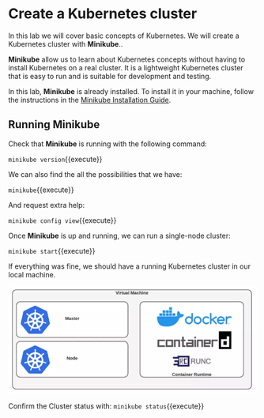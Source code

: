 # Create a Kubernetes cluster

In this lab we will cover basic concepts of Kubernetes. We will create a Kubernetes cluster with **Minikube**..

**Minikube** allow us to learn about Kubernetes concepts without having to install Kubernetes on a real cluster. It is a lightweight Kubernetes cluster that is easy to run and is suitable for development and testing.

In this lab, **Minikube** is already installed. To install it in your machine, follow the instructions in the [Minikube Installation Guide](https://minikube.sigs.k8s.io/docs/start/).

## Running Minikube

Check that **Minikube** is running with the following command:

`minikube version`{{execute}}

We can also find the all the possibilities that we have:

`minikube`{{execute}}

And request extra help:

`minikube config view`{{execute}}

Once **Minikube** is up and running, we can run a single-node cluster:

`minikube start`{{execute}}

If everything was fine, we should have a running Kubernetes cluster in our local machine.

![minikube-architecture](./assets/minikube-architecture.png)

Confirm the Cluster status with:
`minikube status`{{execute}}
